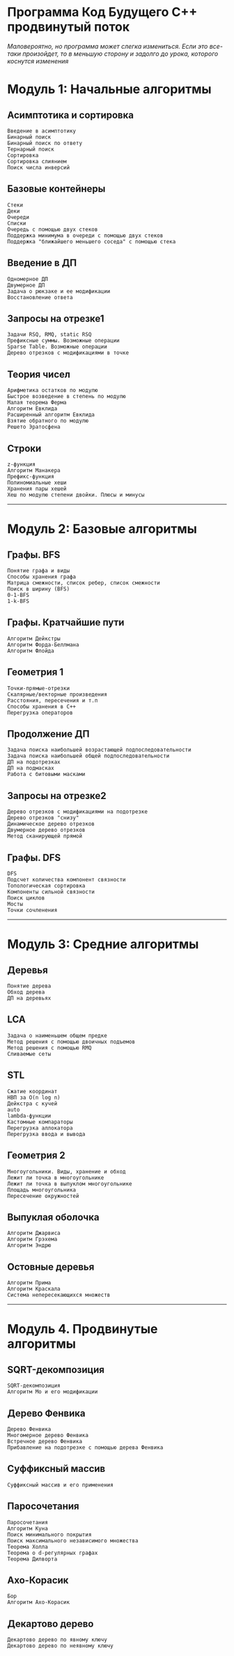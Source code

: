 Программа Код Будущего С++ продвинутый поток
==========

_Маловероятно, но программа может слегка измениться. Если это все-таки произойдет, то в меньшую сторону и задолго до урока, которого коснутся изменения_

# Модуль 1: Начальные алгоритмы

## Асимптотика и сортировка
```
Введение в асимптотику
Бинарный поиск
Бинарный поиск по ответу
Тернарный поиск
Сортировка 
Сортировка слиянием
Поиск числа инверсий
```

## Базовые контейнеры
```
Стеки
Деки
Очереди
Списки
Очередь с помощью двух стеков
Поддержка минимума в очереди с помощью двух стеков
Поддержка "ближайшего меньшего соседа" с помощью стека
```

## Введение в ДП
```
Одномерное ДП
Двумерное ДП
Задача о рюкзаке и ее модификации
Восстановление ответа
```

## Запросы на отрезке1
```
Задачи RSQ, RMQ, static RSQ
Префиксные суммы. Возможные операции
Sparse Table. Возможные операции
Дерево отрезков с модификациями в точке
```

## Теория чисел
```
Арифметика остатков по модулю
Быстрое возведение в степень по модулю
Малая теорема Ферма
Алгоритм Евклида
Расширенный алгоритм Евклида
Взятие обратного по модулю
Решето Эратосфена
```

## Строки
```
z-функция
Алгоритм Манакера
Префикс-функция
Полиномиальные хеши
Хранения пары хешей
Хеш по модулю степени двойки. Плюсы и минусы
```

-------------------------------


# Модуль 2: Базовые алгоритмы



## Графы. BFS
```
Понятие графа и виды
Способы хранения графа
Матрица смежности, список ребер, список смежности
Поиск в ширину (BFS)
0-1-BFS
1-k-BFS
```

## Графы. Кратчайшие пути
```
Алгоритм Дейкстры
Алгоритм Форда-Беллмана
Алгоритм Флойда
```

## Геометрия 1
```
Точки-прямые-отрезки
Скалярные/векторные произведения
Расстояния, пересечения и т.п
Способы хранения в С++
Перегрузка операторов
```

## Продолжение ДП
```
Задача поиска наибольшей возрастающей подпоследовательности
Задача поиска наибольшей общей подпоследовательности
ДП на подотрезках
ДП на подмасках
Работа с битовыми масками
```

## Запросы на отрезке2
```
Дерево отрезков с модификациями на подотрезке
Дерево отрезков "снизу"
Динамическое дерево отрезков
Двумерное дерево отрезков
Метод сканирующей прямой
```

## Графы. DFS
```
DFS
Подсчет количества компонент связности
Топологическая сортировка
Компоненты сильной связности
Поиск циклов
Мосты
Точки сочленения
```


-------------------------------

# Модуль 3: Средние алгоритмы

## Деревья
```
Понятие дерева
Обход дерева
ДП на деревьях
```

## LCA
```
Задача о наименьшем общем предке
Метод решения с помощью двоичных подъемов
Метод решения с помощью RMQ
Сливаемые сеты
```

## STL
```
Сжатие координат
НВП за O(n log n)
Дейкстра с кучей
auto
lambda-функции
Кастомные компараторы
Перегрузка аллокатора
Перегрузка ввода и вывода
```

## Геометрия 2
```
Многоугольники. Виды, хранение и обход
Лежит ли точка в многоугольнике
Лежит ли точка в выпуклом многоугольнике
Площадь многоугольника
Пересечение окружностей
```

## Выпуклая оболочка
```
Алгоритм Джарвиса
Алгоритм Грэхема
Алгоритм Эндрю
```


## Остовные деревья
```
Алгоритм Прима
Алгоритм Краскала
Система непересекающихся множеств
```

-------------------------------

# Модуль 4. Продвинутые алгоритмы

## SQRT-декомпозиция
```
SQRT-декомпозиция
Алгоритм Мо и его модификации	
```


## Дерево Фенвика
```
Дерево Фенвика
Многомерное дерево Фенвика
Встречное дерево Фенвика
Прибавление на подотрезке с помощью дерева Фенвика
```

## Суффиксный массив
```
Суффиксный массив и его применения
```

## Паросочетания
```
Паросочетания
Алгоритм Куна
Поиск минимального покрытия
Поиск максимального независимого множества
Теорема Холла
Теорема о d-регулярных графах
Теорема Дилворта
```

## Ахо-Корасик
```
Бор
Алгоритм Ахо-Корасик
```

## Декартово дерево
```
Декартово дерево по явному ключу
Декартово дерево по неявному ключу
```

